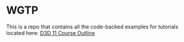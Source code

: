 # WGTP

This is a repo that contains all the code-backed examples for tutorials located here: [D3D 11 Course Outline](https://docs.google.com/document/d/1x0jPJXkq5OQAx-CtBElPALUMeJXIycc8aj5Dq8j3qNk/edit?usp=sharing)


